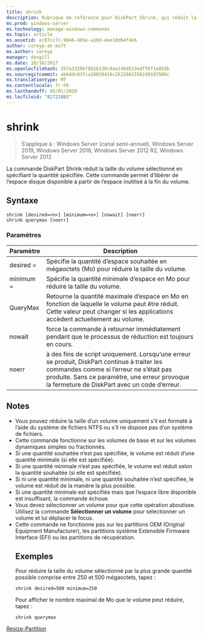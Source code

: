 ```yaml
---
title: shrink
description: Rubrique de référence pour DiskPart Shrink, qui réduit la taille du volume sélectionné en fonction de la quantité que vous spécifiez.
ms.prod: windows-server
ms.technology: manage-windows-commands
ms.topic: article
ms.assetid: ec87cc7c-9846-465e-a10d-4ee10db4f4e6
author: coreyp-at-msft
ms.author: coreyp
manager: dongill
ms.date: 10/16/2017
ms.openlocfilehash: 357a2320bf8b26130c9aa148d513edff6f1e85db
ms.sourcegitcommit: ab64dc83fca28039416c26226815502d0193500c
ms.translationtype: MT
ms.contentlocale: fr-FR
ms.lasthandoff: 05/01/2020
ms.locfileid: "82721802"
---
```

# <a name="shrink"></a>shrink

> S’applique à : Windows Server (canal semi-annuel), Windows Server 2019, Windows Server 2016, Windows Server 2012 R2, Windows Server 2012

La commande DiskPart Shrink réduit la taille du volume sélectionné en spécifiant la quantité spécifiée. Cette commande permet d’libérer de l’espace disque disponible à partir de l’espace inutilisé à la fin du volume.

## <a name="syntax"></a>Syntaxe
```
shrink [desired=<n>] [minimum=<n>] [nowait] [noerr]
shrink querymax [noerr]
```
### <a name="parameters"></a>Paramètres

|  Paramètre  |                                                                                             Description                                                                                              |
|-------------|------------------------------------------------------------------------------------------------------------------------------------------------------------------------------------------------------|
| desired =<n> |                                                     Spécifie la quantité d’espace souhaitée en mégaoctets (Mo) pour réduire la taille du volume.                                                     |
| minimum =<n> |                                                           Spécifie la quantité minimale d’espace en Mo pour réduire la taille du volume.                                                           |
|  QueryMax   |                       Retourne la quantité maximale d’espace en Mo en fonction de laquelle le volume peut être réduit. Cette valeur peut changer si les applications accèdent actuellement au volume.                        |
|   nowait    |                                                       force la commande à retourner immédiatement pendant que le processus de réduction est toujours en cours.                                                        |
|    noerr    | à des fins de script uniquement. Lorsqu’une erreur se produit, DiskPart continue à traiter les commandes comme si l’erreur ne s’était pas produite. Sans ce paramètre, une erreur provoque la fermeture de DiskPart avec un code d’erreur. |

## <a name="remarks"></a>Notes 
- Vous pouvez réduire la taille d’un volume uniquement s’il est formaté à l’aide du système de fichiers NTFS ou s’il ne dispose pas d’un système de fichiers.
- Cette commande fonctionne sur les volumes de base et sur les volumes dynamiques simples ou fractionnés.
- Si une quantité souhaitée n’est pas spécifiée, le volume est réduit d’une quantité minimale (si elle est spécifiée).
- Si une quantité minimale n’est pas spécifiée, le volume est réduit selon la quantité souhaitée (si elle est spécifiée).
- Si ni une quantité minimale, ni une quantité souhaitée n’est spécifiée, le volume est réduit de la manière la plus possible.
- Si une quantité minimale est spécifiée mais que l’espace libre disponible est insuffisant, la commande échoue.
- Vous devez sélectionner un volume pour que cette opération aboutisse. Utilisez la commande **Sélectionner un volume** pour sélectionner un volume et lui déplacer le focus.
- Cette commande ne fonctionne pas sur les partitions OEM (Original Equipment Manufacturer), les partitions système Extensible Firmware Interface (EFI) ou les partitions de récupération.
  ## <a name="examples"></a>Exemples
  Pour réduire la taille du volume sélectionné par la plus grande quantité possible comprise entre 250 et 500 mégaoctets, tapez :
  ```
  shrink desired=500 minimum=250
  ```
  Pour afficher le nombre maximal de Mo que le volume peut réduire, tapez :
  ```
  shrink querymax
  ```

[Resize-Partition](https://technet.microsoft.com/library/hh848680.aspx)
